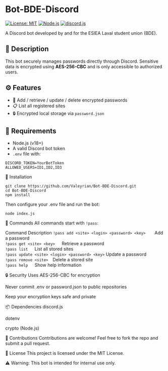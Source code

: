 # Bot-BDE-Discord

[![License: MIT](https://img.shields.io/badge/License-ISC-blue.svg)](LICENSE)
[![Node.js](https://img.shields.io/badge/Node.js-v18%2B-brightgreen)](https://nodejs.org/)
[![discord.js](https://img.shields.io/badge/discord.js-v14%2B-blueviolet)](https://discord.js.org/)

A Discord bot developed by and for the ESIEA Laval student union (BDE).

## 📝 Description

This bot securely manages passwords directly through Discord. Sensitive data is encrypted using **AES-256-CBC** and is only accessible to authorized users.

## ⚙️ Features

- 🔐 Add / retrieve / update / delete encrypted passwords
- 📋 List all registered sites
- 🔒 Encrypted local storage via `password.json`

## 🧰 Requirements

- Node.js (v18+)
- A valid Discord bot token
- `.env` file with:

```env
DISCORD_TOKEN=YourBotToken
ALLOWED_USERS=ID1,ID2,ID3
```
🚀 Installation
```
git clone https://github.com/Valeyrian/Bot-BDE-Discord.git
cd Bot-BDE-Discord
npm install
```
Then configure your .env file and run the bot:

```
node index.js
```
💬 Commands
All commands start with ```!pass```:

Command	Description
```!pass add <site> <login> <password> <key>	```Add a password  
```!pass get <site> <key>	```Retrieve a password  
```!pass list	```List all stored sites  
```!pass update <site> <login> <password> <key>```	Update a password  
```!pass remove <site>	```Delete a stored site  
```!pass help	```Show help information  


🔒 Security
Uses AES-256-CBC for encryption

Never commit .env or password.json to public repositories

Keep your encryption keys safe and private

📦 Dependencies
discord.js

dotenv

crypto (Node.js)

🤝 Contributions
Contributions are welcome! Feel free to fork the repo and submit a pull request.

📜 License
This project is licensed under the MIT License.

⚠️ Warning: This bot is intended for internal use only.
